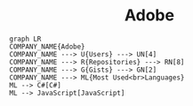 <h1 align="center">Adobe</h1>

```mermaid
graph LR
COMPANY_NAME{Adobe}
COMPANY_NAME ---> U{Users} ---> UN[4]
COMPANY_NAME ---> R{Repositories} ---> RN[8]
COMPANY_NAME ---> G{Gists} ---> GN[2]
COMPANY_NAME ---> ML{Most Used<br>Languages}
ML --> C#[C#]
ML --> JavaScript[JavaScript]
```
